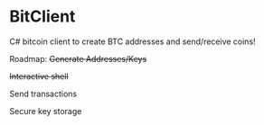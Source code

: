 # BitClient
 C# bitcoin client to create BTC addresses and send/receive coins!

Roadmap:
<s>Generate Addresses/Keys</s>

<s>Interactive shell</s>

Send transactions

Secure key storage

